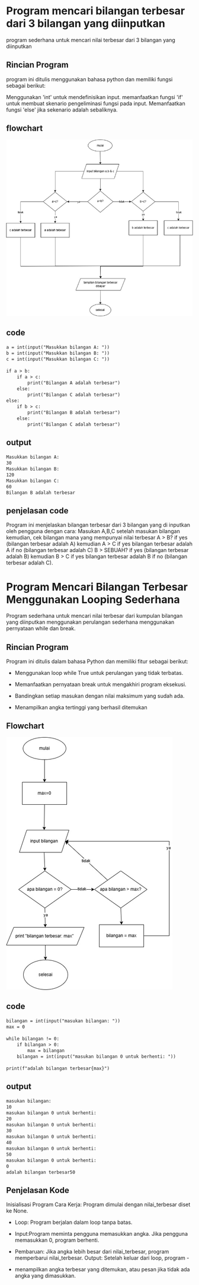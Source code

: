 # Program mencari bilangan terbesar dari 3 bilangan yang diinputkan
program sederhana untuk mencari nilai terbesar dari 3 bilangan yang diinputkan
## Rincian Program
program ini ditulis menggunakan bahasa python dan memiliki fungsi sebagai berikut:

Menggunakan 'int' untuk mendefinisikan input. memanfaatkan fungsi 'if' untuk membuat skenario pengeliminasi fungsi pada input.
Memanfaatkan fungsi 'else' jika sekenario adalah sebaliknya.

## flowchart
![flowchart](bilanganterbesar.jpg)

## code
````
a = int(input("Masukkan bilangan A: "))
b = int(input("Masukkan bilangan B: "))
c = int(input("Masukkan bilangan C: "))

if a > b:
    if a > c:
        print("Bilangan A adalah terbesar")
    else:
        print("Bilangan C adalah terbesar")
else:
    if b > c:
        print("Bilangan B adalah terbesar")
    else:
        print("Bilangan C adalah terbesar")
````
## output
````
Masukkan bilangan A: 
30
Masukkan bilangan B: 
120
Masukkan bilangan C: 
60
Bilangan B adalah terbesar
````
## penjelasan code
Program ini menjelaskan bilangan terbesar dari 3 bilangan yang di inputkan oleh pengguna dengan cara:
Masukan A,B,C setelah masukan bilangan kemudian, cek bilangan mana yang mempunyai nilai terbesar
A > B? if yes (bilangan terbesar adalah A) kemudian A > C if yes bilangan terbesar adalah A if no (bilangan terbesar adalah C)
B > SEBUAH? if yes (bilangan terbesar adalah B) kemudian B > C if yes bilangan terbesar adalah B if no (bilangan terbesar adalah C).

# Program Mencari Bilangan Terbesar Menggunakan Looping Sederhana
Program sederhana untuk mencari nilai terbesar dari kumpulan bilangan yang diinputkan menggunakan perulangan sederhana menggunakan pernyataan while dan break.

## Rincian Program

Program ini ditulis dalam bahasa Python dan memiliki fitur sebagai berikut:

- Menggunakan loop while True untuk perulangan yang tidak terbatas.

- Memanfaatkan pernyataan break untuk mengakhiri program eksekusi.

- Bandingkan setiap masukan dengan nilai maksimum yang sudah ada.

- Menampilkan angka tertinggi yang berhasil ditemukan

## Flowchart
![flowchart](mencaribilanganterbesarmenggunakanlooping.jpg)
## code
````
bilangan = int(input("masukan bilangan: "))
max = 0

while bilangan != 0:
    if bilangan > 0:
        max = bilangan
    bilangan = int(input("masukan bilangan 0 untuk berhenti: "))
    
print(f"adalah bilangan terbesar{max}")
````
## output
````
masukan bilangan: 
10
masukan bilangan 0 untuk berhenti: 
20
masukan bilangan 0 untuk berhenti: 
30
masukan bilangan 0 untuk berhenti: 
40
masukan bilangan 0 untuk berhenti: 
50
masukan bilangan 0 untuk berhenti: 
0
adalah bilangan terbesar50
````
## Penjelasan Kode

Inisialisasi Program Cara Kerja: Program dimulai dengan nilai_terbesar diset ke None.

- Loop: Program berjalan dalam loop tanpa batas.

- Input:Program meminta pengguna memasukkan angka. Jika pengguna memasukkan 0, program berhenti.

- Pembaruan: Jika angka lebih besar dari nilai_terbesar, program memperbarui nilai_terbesar. Output: Setelah keluar dari loop, program -

- menampilkan angka terbesar yang ditemukan, atau pesan jika tidak ada angka yang dimasukkan.
